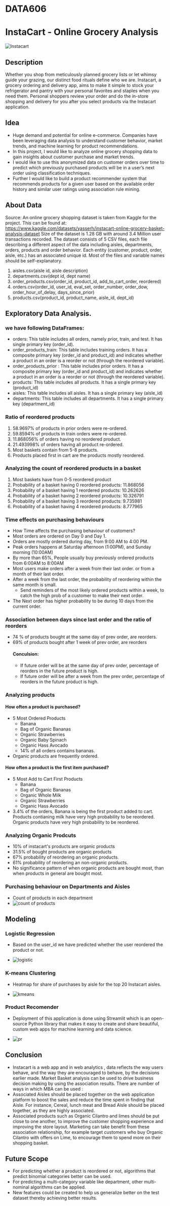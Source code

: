 # DATA606

# InstaCart - Online Grocery Analysis

![Instacart](https://digital.hbs.edu/platform-digit/wp-content/uploads/sites/2/2020/03/Instacart-Logo_0-1-1100x200.jpg)

## Description

Whether you shop from meticulously planned grocery lists or let whimsy guide your grazing, our distinct food rituals define who we are. Instacart, a grocery ordering and delivery app, aims to make it simple to stock your refrigerator and pantry with your personal favorites and staples when you need them. Personal shoppers review your order and do the in-store shopping and delivery for you after you select products via the Instacart application.


## Idea

- Huge demand and potential for online e-commerce. Companies have been leveraging data analysis to understand customer behavior, market trends, and machine learning for product recommendations. 
- In this project, I would like to analyze online grocery shopping data to gain insights about customer purchase and market trends. 
- I would like to use this anonymized data on customer orders over time to predict which previously purchased products will be in a user’s next order using classification techniques. 
- Further I would like to build a product recommender system that recommends products for a given user based on the available order history and similar user ratings using association rule mining. 


## About Data

Source: An online grocery shopping dataset is taken from Kaggle for the project.  This can be found at: 
https://www.kaggle.com/datasets/yasserh/instacart-online-grocery-basket-analysis-dataset
Size of the dataset is 1.28 GB with around 3.4 Million user transactions recorded.
The dataset consists of 5 CSV files, each file describing a different aspect of the data including aisles, departments, orders, products and order behavior. Each entity (customer, product, order, aisle, etc.) has an associated unique id. Most of the files and variable names should be self-explanatory.
  1. aisles.csv(aisle id, aisle description)
  2. departments.csv(dept id, dept name)
  3. order_products.csv(order_id, product_id, add_to_cart_order, reordered)
  4. orders.csv(order_id, user_id, eval_set, order_number, order_dow, order_hour_of_delay, days_since_prior)
  5. products.csv(product_id, product_name, aisle_id, dept_id)



## Exploratory Data Analysis.

### we have following DataFrames:

   - orders: This table includes all orders, namely prior, train, and test. It has single primary key (order_id).
   - order_products_train: This table includes training orders. It has a composite primary key (order_id and product_id) and indicates whether a product        in an order is a reorder or not (through the reordered variable).
   - order_products_prior : This table includes prior orders. It has a composite primary key (order_id and product_id) and indicates whether a product in      an order is a reorder or not (through the reordered variable).
   - products: This table includes all products. It has a single primary key (product_id)
   - aisles: This table includes all aisles. It has a single primary key (aisle_id)
   - departments: This table includes all departments. It has a single primary key (department_id)

### Ratio of reordered products

  1. 58.9697% of products in prior orders were re-ordered.
  2. 59.8594% of products in train orders were re-ordered.
  3. 11.868056% of orders having no reordered product.
  4. 21.493998% of orders having all product re-ordered.
  5. Most baskets contain from 5-8 products.
  6. Products placed first in cart are the products mostly reordered.

### Analyzing the count of reordered products in a basket

  1. Most baskets have from 0-5 reordered product
  2. Probability of a basket having 0 reordered products: 11.868056
  3. Probability of a basket having 1 reordered products: 10.262626
  4. Probability of a basket having 2 reordered products: 10.326791
  5. Probability of a basket having 3 reordered products: 9.735981
  6. Probability of a basket having 4 reordered products: 8.777965

### Time effects on purchasing behaviours

  - How Time affects the purchasing behaviour of customers?
  - Most orders are ordered on Day 0 and Day 1.
  - Orders are mostly ordered during day, from 9:00 AM to 4:00 PM.
  - Peak orders happens at Saturday afternoon (1:00PM), and Sunday morning (10:00AM)
  - By more than 65%, People usually buy previously ordered products from 6:00AM to 8:00AM
  - Most users make orders after a week from their last order. or from a month of their last order.
  - After a week from the last order, the probability of reordering within the same month is small. 
      - Send reminders of the most likely ordered products within a week, to catch the high prob of a customer to make their next order.
  - The Next order has higher probability to be during 10 days from the current order.

### Association between days since last order and the ratio of reorders

  - 74 % of products bought at the same day of prev order, are reorders.
  - 69% of products bought after 1 week of prev order, are reorders
    #### Conculsion:
      - If future order will be at the same day of prev order, percentage of reorders in the future product is high.
      - If future order will be after a week from the prev order, percentage of reorders in the future product is high.


### Analyzing products

   #### How often a product is purchased?
   
   - 5 Most Ordered Products
        - Banana
        - Bag of Organic Bananas
        - Organic Strawberries
        - Organic Baby Spinach
        - Organic Hass Avocado
        - 14% of all orders contains bananas.  
   - Organic products are frequently ordered.

  #### How often a product is the first item purchased?
  
   - 5 Most Add to Cart First Products
        - Banana
        - Bag of Organic Bananas
        - Organic Whole Milk
        - Organic Strawberries
        - Organic Hass Avocado
   - 3.4% of the orders, Banana is being the first product added to cart. Products contianing milk have very high probability to be reordered. Organic          products have very high probability to be reordered.

### Analyzing Organic Prodcuts

   - 10% of instacart's products are organic products
   - 31.5% of bought products are organic products
   - 67% probability of reordering an organic products.
   - 61% probability of reordering an non-organic products.
   - No significance pattern of when organic products are bought most, than when products in general are bought most.

### Purchasing behaviour on Departments and Aisles

   - Count of products in each department
   - ![count of products](https://github.com/DATA-606-FALL-2022/DATA606_Ranjith_Reddy/blob/main/Images/Piechart.png)


## Modeling


### Logistic Regression

   - Based on the user_id we have predicted whether the user reordered the product or not.


   - ![logistic](https://github.com/DATA-606-FALL-2022/DATA606_Ranjith_Reddy/blob/main/Images/Logistic.png)


### K-means Clustering

   - Heatmap for share of purchases by aisle for the top 20 Instacart aisles.
   
   - ![kmeans](https://github.com/DATA-606-FALL-2022/DATA606_Ranjith_Reddy/blob/main/Images/Kmeans.png)


### Product Recomender

   - Deployment of this application is done using Streamlit which is an open-source Python library that makes it easy to create and share beautiful,            custom web apps for machine learning and data science.
   
   - ![pr](https://github.com/DATA-606-FALL-2022/DATA606_Ranjith_Reddy/blob/main/Images/product%20recomender.png)


## Conclusion
   - Instacart is a web app and in web analytics , data reflects the way users behave, and the way they are encouraged to behave, by the decisions earlier      made. Market Basket analysis can be used to drive business decision making by using the association results. There are number of ways in which MBA        can be used :
   - Associated Aisles should be placed together on the web application platform to boost the sales and reduce the time spent in finding that Aisle. For        instance, Cereal, lunch meat and Bread Aisle should be placed together, as they are highly associated.
   - Associated products such as Organic Cilantro and limes should be put close to one another, to improve the customer shopping experience and improving      the store layout. Marketing can take benefit from these association relationship, for example target customers who buy Organic Cilantro with offers        on Lime, to encourage them to spend more on their shopping basket.


## Future Scope
   - For predicting whether a product is reordered or not, algorithms that predict binomial categories better can be used.
   - For predicting a multi-category variable like department, other multi-nominal algorithms can be applied.
   - New features could be created to help us generalize better on the test dataset thereby achieving better results.

